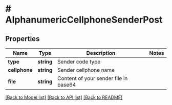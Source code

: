 # # AlphanumericCellphoneSenderPost

## Properties

Name | Type | Description | Notes
------------ | ------------- | ------------- | -------------
**type** | **string** | Sender code type |
**cellphone** | **string** | Sender cellphone name |
**file** | **string** | Content of your sender file in base64 |

[[Back to Model list]](../../README.md#models) [[Back to API list]](../../README.md#endpoints) [[Back to README]](../../README.md)
